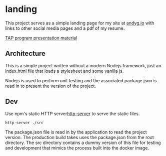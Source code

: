 # landing

This project serves as a simple landing page for my site at [andyg.io](https://andyg.io) with links to other social media pages and a pdf of my resume.

[TAP program presentation material](https://github.com/andygodish/wikijs-storage/blob/main/andygio/landing.md)

## Architecture

This is a simple project written without a modern Nodejs framework, just an index.html file that loads a stylesheet and some vanilla js. 

Nodejs is used to perform unit testing and the associated package.json is read in to present the version of the project. 

## Dev

Use npm's static HTTP server[http-server](https://www.npmjs.com/package/http-server) to serve the static files.

```
http-server ./src
```

The package.json file is read in by the application to read the project version. The production build takes uses the package.json from the root directory. The src directory contains a dummy version of this file for testing and development that mimics the process built into the docker image. 

